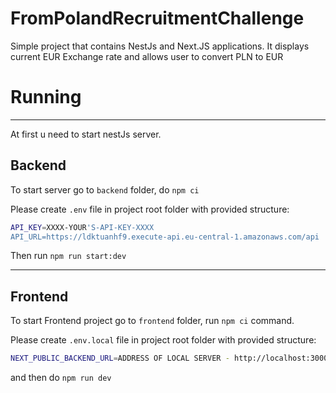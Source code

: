 # FromPolandRecruitmentChallenge

Simple project that contains NestJs and Next.JS applications.
It displays current EUR Exchange rate and allows user to convert PLN to EUR

# Running

***
At first u need to start nestJs server.
## Backend
To start server go to `backend` folder, do `npm ci`

Please create `.env` file in project root folder with provided structure:

```bash
API_KEY=XXXX-YOUR'S-API-KEY-XXXX
API_URL=https://ldktuanhf9.execute-api.eu-central-1.amazonaws.com/api
```

Then run `npm run start:dev`

***
## Frontend

To start Frontend project go to `frontend` folder, run `npm ci` command.

Please create `.env.local` file in project root folder with provided structure:

```bash
NEXT_PUBLIC_BACKEND_URL=ADDRESS OF LOCAL SERVER - http://localhost:3000
```
and then do `npm run dev`

